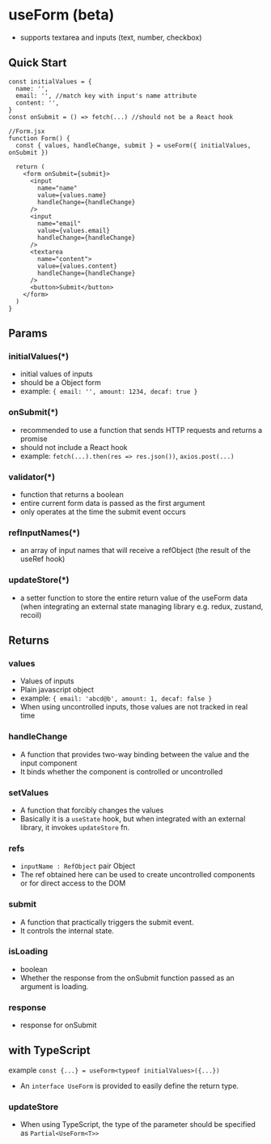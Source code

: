 # useForm (beta)

- supports textarea and inputs (text, number, checkbox)

## Quick Start

```
const initialValues = {
  name: '',
  email: '', //match key with input's name attribute
  content: '',
}
const onSubmit = () => fetch(...) //should not be a React hook

//Form.jsx
function Form() {
  const { values, handleChange, submit } = useForm({ initialValues, onSubmit })

  return (
    <form onSubmit={submit}>
      <input
        name="name"
        value={values.name}
        handleChange={handleChange}
      />
      <input
        name="email"
        value={values.email}
        handleChange={handleChange}
      />
      <textarea
        name="content">
        value={values.content}
        handleChange={handleChange}
      />
      <button>Submit</button>
    </form>
  )
}

```

## Params

### initialValues(\*)

- initial values of inputs
- should be a Object form
- example: `{ email: '', amount: 1234, decaf: true }`

### onSubmit(\*)

- recommended to use a function that sends HTTP requests and returns a promise
- should not include a React hook
- example: `fetch(...).then(res => res.json())`, `axios.post(...)`

### validator(\*)

- function that returns a boolean
- entire current form data is passed as the first argument
- only operates at the time the submit event occurs

### refInputNames(\*)

- an array of input names that will receive a refObject (the result of the useRef hook)

### updateStore(\*)

- a setter function to store the entire return value of the useForm data (when integrating an external state managing library e.g. redux, zustand, recoil)

## Returns

### values

- Values of inputs
- Plain javascript object
- example: `{ email: 'abcd@b', amount: 1, decaf: false }`
- When using uncontrolled inputs, those values are not tracked in real time

### handleChange

- A function that provides two-way binding between the value and the input component
- It binds whether the component is controlled or uncontrolled

### setValues

- A function that forcibly changes the values
- Basically it is a `useState` hook, but when integrated with an external library, it invokes `updateStore` fn.

### refs

- `inputName : RefObject` pair Object
- The ref obtained here can be used to create uncontrolled components or for direct access to the DOM

### submit

- A function that practically triggers the submit event.
- It controls the internal state.

### isLoading

- boolean
- Whether the response from the onSubmit function passed as an argument is loading.

### response

- response for onSubmit

## with TypeScript

example
`const {...} = useForm<typeof initialValues>({...})`

- An `interface UseForm` is provided to easily define the return type.

### updateStore

- When using TypeScript, the type of the parameter should be specified as `Partial<UseForm<T>>`
